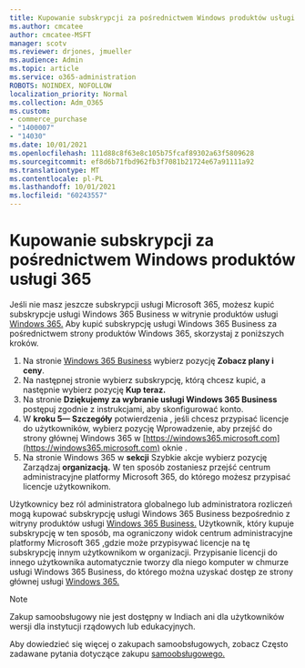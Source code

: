 ```yaml
---
title: Kupowanie subskrypcji za pośrednictwem Windows produktów usługi 365
ms.author: cmcatee
author: cmcatee-MSFT
manager: scotv
ms.reviewer: drjones, jmueller
ms.audience: Admin
ms.topic: article
ms.service: o365-administration
ROBOTS: NOINDEX, NOFOLLOW
localization_priority: Normal
ms.collection: Adm_O365
ms.custom:
- commerce_purchase
- "1400007"
- "14030"
ms.date: 10/01/2021
ms.openlocfilehash: 111d88c8f63e8c105b75fcaf89302a63f5809628
ms.sourcegitcommit: ef8d6b71fbd962fb3f7081b21724e67a91111a92
ms.translationtype: MT
ms.contentlocale: pl-PL
ms.lasthandoff: 10/01/2021
ms.locfileid: "60243557"
---
```

# <a name="buy-subscriptions-through-the-windows-365-products-site"></a>Kupowanie subskrypcji za pośrednictwem Windows produktów usługi 365

Jeśli nie masz jeszcze subskrypcji usługi Microsoft 365, możesz kupić subskrypcje usługi Windows 365 Business w witrynie produktów usługi [Windows 365.](https://www.microsoft.com/windows-365/business/compare-plans-pricing?rtc=1) Aby kupić subskrypcję usługi Windows 365 Business za pośrednictwem strony produktów Windows 365, skorzystaj z poniższych kroków.

1. Na stronie [Windows 365 Business](https://www.microsoft.com/windows-365/business?rtc=1) wybierz pozycję **Zobacz plany i ceny**.
2. Na następnej stronie wybierz subskrypcję, którą chcesz kupić, a następnie wybierz pozycję **Kup teraz.**
3. Na stronie **Dziękujemy za wybranie usługi Windows 365 Business** postępuj zgodnie z instrukcjami, aby skonfigurować konto.
4. W **kroku 5— Szczegóły** potwierdzenia , jeśli chcesz przypisać licencje  do użytkowników, wybierz pozycję Wprowadzenie, aby przejść do strony głównej Windows 365 w [https://windows365.microsoft.com](https://windows365.microsoft.com) oknie .
5. Na stronie Windows 365 w **sekcji** Szybkie akcje wybierz pozycję Zarządzaj **organizacją.** W ten sposób zostaniesz przejść centrum administracyjne platformy Microsoft 365, do którego możesz przypisać licencje użytkownikom.

Użytkownicy bez ról administratora globalnego lub administratora rozliczeń mogą kupować subskrypcję usługi Windows 365 Business bezpośrednio z witryny produktów usługi [Windows 365 Business.](https://www.microsoft.com/windows-365/business?rtc=1) Użytkownik, który kupuje subskrypcję w ten sposób, ma ograniczony widok centrum administracyjne platformy Microsoft 365 [,](https://go.microsoft.com/fwlink/p/?linkid=2024339)gdzie może przypisywać licencje na tę subskrypcję innym użytkownikom w organizacji. Przypisanie licencji do innego użytkownika automatycznie tworzy dla niego komputer w chmurze usługi Windows 365 Business, do którego można uzyskać dostęp ze strony głównej usługi [Windows 365.](https://windows365.microsoft.com/)

> [!NOTE]
> Zakup samoobsługowy nie jest dostępny w Indiach ani dla użytkowników wersji dla instytucji rządowych lub edukacyjnych.

Aby dowiedzieć się więcej o zakupach samoobsługowych, zobacz Często zadawane pytania dotyczące zakupu [samoobsługowego.](https://docs.microsoft.com/microsoft-365/commerce/subscriptions/self-service-purchase-faq)
